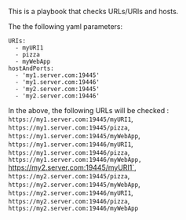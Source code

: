 This is a playbook that checks URLs/URIs and hosts. 

The the following yaml parameters:

```
URIs:
  - myURI1
  - pizza
  - myWebApp
hostAndPorts:
  - 'my1.server.com:19445'
  - 'my1.server.com:19446'
  - 'my2.server.com:19445'
  - 'my2.server.com:19446'
```

In the above, the following URLs will be checked :
`https://my1.server.com:19445/myURI1`, `https://my1.server.com:19445/pizza`, `https://my1.server.com:19445/myWebApp`, `https://my1.server.com:19446/myURI1`, `https://my1.server.com:19446/pizza`, `https://my1.server.com:19446/myWebApp, `https://my2.server.com:19445/myURI1`, `https://my2.server.com:19445/pizza`, `https://my2.server.com:19445/myWebApp`, `https://my2.server.com:19446/myURI1`, `https://my2.server.com:19446/pizza`, `https://my2.server.com:19446/myWebApp`
